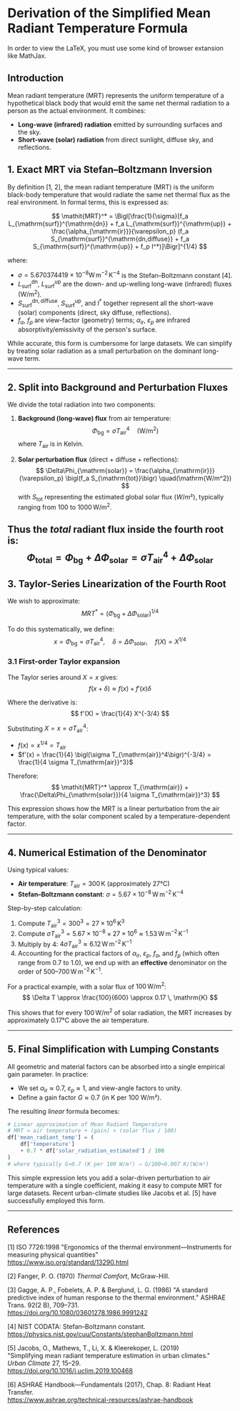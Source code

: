 # Derivation of the Simplified Mean Radiant Temperature Formula

In order to view the LaTeX, you must use some kind of browser extansion like MathJax.

## Introduction

Mean radiant temperature (MRT) represents the uniform temperature of a hypothetical black body that would emit the same net thermal radiation to a person as the actual environment.  It combines:

- **Long-wave (infrared) radiation** emitted by surrounding surfaces and the sky.
- **Short-wave (solar) radiation** from direct sunlight, diffuse sky, and reflections.

## 1. Exact MRT via Stefan–Boltzmann Inversion

By definition [1, 2], the mean radiant temperature (MRT) is the uniform black-body temperature that would radiate the same net thermal flux as the real environment. In formal terms, this is expressed as:

$$
\mathit{MRT}^* = \Bigl[\frac{1}{\sigma}[f_a L_{\mathrm{surf}}^{\mathrm{dn}} + f_a L_{\mathrm{surf}}^{\mathrm{up}} + \frac{\alpha_{\mathrm{ir}}}{\varepsilon_p} (f_a S_{\mathrm{surf}}^{\mathrm{dn,diffuse}} + f_a S_{\mathrm{surf}}^{\mathrm{up}} + f_p I^*)]\Bigr]^{1/4} 
$$

where:

- $\sigma = 5.670374419\times10^{-8} \mathrm{W\,m^{-2}\,K^{-4}}$ is the Stefan–Boltzmann constant [4].
- $L_{\mathrm{surf}}^{\mathrm{dn}}$, $L_{\mathrm{surf}}^{\mathrm{up}}$ are the down- and up-welling long-wave (infrared) fluxes $(\mathrm{W/m^2})$.
- $S_{\mathrm{surf}}^{\mathrm{dn,diffuse}}$, $S_{\mathrm{surf}}^{\mathrm{up}}$, and $I^*$ together represent all the short-wave (solar) components (direct, sky diffuse, reflections).
- $f_a$, $f_p$ are view-factor (geometry) terms; $\alpha_{\mathrm{ir}}$, $\varepsilon_p$ are infrared absorptivity/emissivity of the person's surface.

While accurate, this form is cumbersome for large datasets.  We can simplify by treating solar radiation as a small perturbation on the dominant long-wave term.

---

## 2. Split into Background and Perturbation Fluxes

We divide the total radiation into two components:

1. **Background (long-wave) flux** from air temperature:
   $$
   \Phi_{\mathrm{bg}} = \sigma T_{\mathrm{air}}^4 \quad(\mathrm{W/m^2})
   $$
   where $T_{\mathrm{air}}$ is in Kelvin.

2. **Solar perturbation flux** (direct + diffuse + reflections):
   $$
   \Delta\Phi_{\mathrm{solar}} = \frac{\alpha_{\mathrm{ir}}}{\varepsilon_p} \bigl(f_a S_{\mathrm{tot}}\bigr) \quad(\mathrm{W/m^2})
   $$
   with $S_{\mathrm{tot}}$ representing the estimated global solar flux $(W/m²)$, typically ranging from $100$ to $1000 \, \mathrm{W/m^2}$.

Thus the _total_ radiant flux inside the fourth root is:
$$
\Phi_{\mathrm{total}} = \Phi_{\mathrm{bg}} + \Delta\Phi_{\mathrm{solar}} = \sigma T_{\mathrm{air}}^4 + \Delta\Phi_{\mathrm{solar}}
$$
---

## 3. Taylor-Series Linearization of the Fourth Root

We wish to approximate:
$$
\mathit{MRT}^* = \bigl(\Phi_{\mathrm{bg}} + \Delta\Phi_{\mathrm{solar}}\bigr)^{1/4}
$$

To do this systematically, we define:
$$
x = \Phi_{\mathrm{bg}} = \sigma T_{\mathrm{air}}^4, 
\quad
\delta = \Delta\Phi_{\mathrm{solar}},
\quad
f(X) = X^{1/4}
$$

### 3.1 First-order Taylor expansion

The Taylor series around $X=x$ gives:
$$
f(x + \delta) \approx f(x) + f'(x) \delta
$$

Where the derivative is:
$$
f'(X) = \frac{1}{4} X^{-3/4}
$$

Substituting $X = x = \sigma T_{\mathrm{air}}^4$:

- $f(x) = x^{1/4} = T_{\mathrm{air}}$
- $f'(x) = \frac{1}{4} \bigl(\sigma T_{\mathrm{air}}^4\bigr)^{-3/4} = \frac{1}{4 \sigma T_{\mathrm{air}}^3}$

Therefore:
$$
\mathit{MRT}^* \approx T_{\mathrm{air}} + \frac{\Delta\Phi_{\mathrm{solar}}}{4 \sigma T_{\mathrm{air}}^3}
$$

This expression shows how the MRT is a linear perturbation from the air temperature, with the solar component scaled by a temperature-dependent factor.

---

## 4. Numerical Estimation of the Denominator

Using typical values:

- **Air temperature**: $T_{\mathrm{air}} = 300 \, \mathrm{K}$ (approximately $27°\mathrm{C}$)
- **Stefan–Boltzmann constant**: $\sigma = 5.67\times10^{-8} \, \mathrm{W\,m^{-2}\,K^{-4}}$

Step-by-step calculation:

1. Compute $T_{\mathrm{air}}^3 = 300^3 = 27\times10^6 \, \mathrm{K^3}$  
2. Compute $\sigma T_{\mathrm{air}}^3 = 5.67\times10^{-8} \times 27\times10^6 \approx 1.53 \, \mathrm{W\,m^{-2}\,K^{-1}}$  
3. Multiply by 4: $4 \sigma T_{\mathrm{air}}^3 \approx 6.12 \, \mathrm{W\,m^{-2}\,K^{-1}}$  
4. Accounting for the practical factors of $\alpha_{\mathrm{ir}}$, $\varepsilon_p$, $f_a$, and $f_p$ (which often range from $0.7$ to $1.0$), we end up with an **effective** denominator on the order of $500$–$700 \, \mathrm{W\,m^{-2}\,K^{-1}}$.

For a practical example, with a solar flux of $100 \, \mathrm{W/m^2}$:
$$
\Delta T \approx \frac{100}{600} \approx 0.17 \, \mathrm{K}
$$

This shows that for every $100 \, \mathrm{W/m^2}$ of solar radiation, the MRT increases by approximately $0.17°\mathrm{C}$ above the air temperature.

---

## 5. Final Simplification with Lumping Constants

All geometric and material factors can be absorbed into a single empirical gain parameter. In practice:

- We set $\alpha_{\mathrm{ir}}\approx0.7$, $\varepsilon_p\approx1$, and view-angle factors to unity.
- Define a gain factor $G \approx 0.7$ (in K per $100$ W/m²).

The resulting _linear_ formula becomes:

```python
# Linear approximation of Mean Radiant Temperature
# MRT ≈ air temperature + (gain) × (solar flux / 100)
df['mean_radiant_temp'] = (
    df['temperature']
    + 0.7 * df['solar_radiation_estimated'] / 100
)
# where typically G≈0.7 (K per 100 W/m²) ⇒ G/100≈0.007 K/(W/m²)
```

This simple expression lets you add a solar-driven perturbation to air temperature with a single coefficient, making it easy to compute MRT for large datasets. Recent urban-climate studies like Jacobs et al. [5] have successfully employed this form.

---

## References

[1] ISO 7726:1998 "Ergonomics of the thermal environment—Instruments for measuring physical quantities"  
    https://www.iso.org/standard/13290.html

[2] Fanger, P. O. (1970) _Thermal Comfort_, McGraw-Hill.

[3] Gagge, A. P., Fobelets, A. P. & Berglund, L. G. (1986) "A standard predictive index of human response to the thermal environment." ASHRAE Trans. 92(2 B), 709–731.  
    https://doi.org/10.1080/03601278.1986.9991242

[4] NIST CODATA: Stefan–Boltzmann constant.  
    https://physics.nist.gov/cuu/Constants/stephanBoltzmann.html

[5] Jacobs, O., Mathews, T., Li, X. & Kleerekoper, L. (2019)  
   "Simplifying mean radiant temperature estimation in urban climates."  
   _Urban Climate_ 27, 15–29.  
   https://doi.org/10.1016/j.uclim.2019.100468

[6] ASHRAE Handbook—Fundamentals (2017), Chap. 8: Radiant Heat Transfer.  
    https://www.ashrae.org/technical-resources/ashrae-handbook